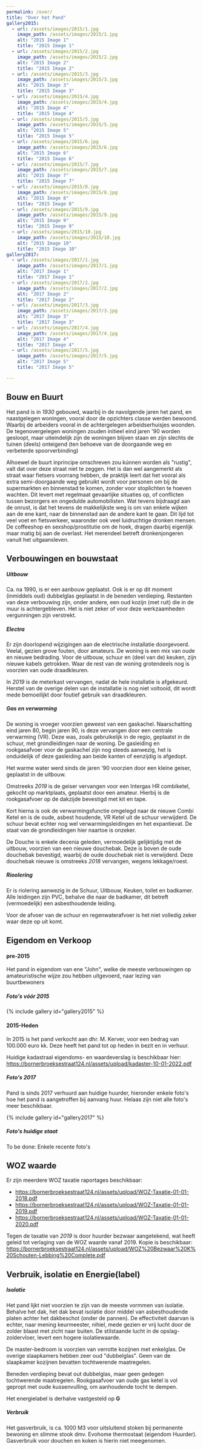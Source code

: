 ```yaml
---
permalink: /over/
title: "Over het Pand"
gallery2015:
  - url: /assets/images/2015/1.jpg
    image_path: /assets/images/2015/1.jpg
    alt: "2015 Image 1"
    title: "2015 Image 1"
  - url: /assets/images/2015/2.jpg
    image_path: /assets/images/2015/2.jpg
    alt: "2015 Image 2"
    title: "2015 Image 2"
  - url: /assets/images/2015/3.jpg
    image_path: /assets/images/2015/3.jpg
    alt: "2015 Image 3"
    title: "2015 Image 3"
  - url: /assets/images/2015/4.jpg
    image_path: /assets/images/2015/4.jpg
    alt: "2015 Image 4"
    title: "2015 Image 4"
  - url: /assets/images/2015/5.jpg
    image_path: /assets/images/2015/5.jpg
    alt: "2015 Image 5"
    title: "2015 Image 5"
  - url: /assets/images/2015/6.jpg
    image_path: /assets/images/2015/6.jpg
    alt: "2015 Image 6"
    title: "2015 Image 6"
  - url: /assets/images/2015/7.jpg
    image_path: /assets/images/2015/7.jpg
    alt: "2015 Image 7"
    title: "2015 Image 7"
  - url: /assets/images/2015/8.jpg
    image_path: /assets/images/2015/8.jpg
    alt: "2015 Image 8"
    title: "2015 Image 8"
  - url: /assets/images/2015/9.jpg
    image_path: /assets/images/2015/9.jpg
    alt: "2015 Image 9"
    title: "2015 Image 9"
  - url: /assets/images/2015/10.jpg
    image_path: /assets/images/2015/10.jpg
    alt: "2015 Image 10"
    title: "2015 Image 10"
gallery2017:
  - url: /assets/images/2017/1.jpg
    image_path: /assets/images/2017/1.jpg
    alt: "2017 Image 1"
    title: "2017 Image 1"
  - url: /assets/images/2017/2.jpg
    image_path: /assets/images/2017/2.jpg
    alt: "2017 Image 2"
    title: "2017 Image 2"
  - url: /assets/images/2017/3.jpg
    image_path: /assets/images/2017/3.jpg
    alt: "2017 Image 3"
    title: "2017 Image 3"
  - url: /assets/images/2017/4.jpg
    image_path: /assets/images/2017/4.jpg
    alt: "2017 Image 4"
    title: "2017 Image 4"
  - url: /assets/images/2017/5.jpg
    image_path: /assets/images/2017/5.jpg
    alt: "2017 Image 5"
    title: "2017 Image 5"

---
```

## Bouw en Buurt

Het pand is in *1930* gebouwd, waarbij in de navolgende jaren het pand, en naastgelegen woningen, vooral door de opzichters classe werden bewoond. Waarbij de arbeiders vooral in de achtergelegen arbeidserhuisjes woonden. De tegenovergelegen woningen zouden initieel eind jaren '90 worden gesloopt, maar uiteindelijk zijn de woningen blijven staan en zijn slechts de tuinen (deels) onteigend (ten behoeve van de doorgaande weg en verbeterde spoorverbinding)

Alhoewel de buurt inprincipe omschreven zou kúnnen worden als "rustig", valt dat over deze straat niet te zeggen. Het is dan wel aangemerkt als straat waar fietsers voorrang hebben, de praktijk leert dat het vooral als extra semi-doorgaande weg gebruikt wordt voor personen om bij de supermarkten en binnenstad te komen, zonder voor stoplichten te hoeven wachten. Dit levert met regelmaat gevaarlijke situaties op, of conflicten tussen bezorgers en ongedulde automobilisten.
Wat tevens bijdraagd aan de onrust, is dat het tevens de makkelijkste weg is om van enkele wijken aan de ene kant, naar de binnenstad aan de andere kant te gaan. Dit lijd tot veel voet en fietsverkeer, waaronder ook veel luidruchtige dronken mensen.
De coffeeshop en sexshop/prostitutie om de hoek, dragen daarbij eigenlijk maar matig bij aan de overlast. Het merendeel betreft dronkenjongeren vanuit het uitgaansleven.

## Verbouwingen en bouwstaat

##### Uitbouw

Ca. na 1990, is er een aanbouw geplaatst. Ook is er op dit moment (inmiddels oud) dubbelglas geplaatst in de beneden verdieping. Restanten van deze verbouwing zijn, onder andere, een oud kozijn (met ruit) die in de muur is achtergebleven. Het is niet zeker of voor deze werkzaamheden vergunningen zijn verstrekt.

##### Electra

Er zijn doorlopend wijzigingen aan de electrische installatie doorgevoerd. Veelal, gezien grove fouten, door amateurs.
De woning is een mix van oude en nieuwe bedrading. Voor de uitbouw, schuur en (deel van de) keuken, zijn nieuwe kabels getrokken. Waar de rest van de woning grotendeels nog is voorzien van oude draadkleuren.

In *2019* is de meterkast vervangen, nadat de hele installatie is afgekeurd. Herstel van de overige delen van de installatie is nog niet voltooid, dit wordt mede bemoeilijkt door foutief gebruik van draadkleuren.

##### Gas en verwarming

De woning is vroeger voorzien geweest van een gaskachel. Naarschatting eind jaren 80, begin jaren 90, is deze vervangen door een centrale verwarming (VR). Deze was, zoals gebruikelijk in de regio, geplaatst in de schuur, met grondleidingen naar de woning. De gasleiding en rookgasafvoer voor de gaskachel zijn nog steeds aanwezig, het is onduidelijk of deze gasleiding aan beide kanten of eenzijdig is afgedopt.

Het warme water werd sinds de jaren '90 voorzien door een kleine geiser, geplaatst in de uitbouw.

Omstreeks *2019* is de geiser vervangen voor een Intergas HR combiketel, gekocht op marktplaats, geplaatst door een amateur. Hierbij is de rookgasafvoer op de dakzijde bevestigd met kit en tape.

Kort hierna is ook de verwarmingsfunctie omgelegd naar de nieuwe Combi Ketel en is de oude, asbest houdende, VR Ketel uit de schuur verwijderd. De schuur bevat echter nog wel verwarmingsleidingen en het expantievat. De staat van de grondleidingen hier naartoe is onzeker.

De Douche is enkele decenia geleden, vermoedelijk gelijktijdig met de uitbouw, voorzien van een nieuwe douchebak. Deze is boven de oude douchebak bevestigd, waarbij de oude douchebak niet is verwijderd. Deze douchebak nieuwe is omstreeks *2018* vervangen, wegens lekkage/roest.

##### Rioolering

Er is riolering aanwezig in de Schuur, Uitbouw, Keuken, toilet en badkamer.
Alle leidingen zijn PVC, behalve die naar de badkamer, dit betreft (vermoedelijk) een asbesthoudende leiding.

Voor de afvoer van de schuur en regenwaterafvoer is het niet volledig zeker waar deze op uit komt.

## Eigendom en Verkoop

#### pre-2015

Het pand in eigendom van ene "John", welke de meeste verbouwingen op amateuristische wijze zou hebben uitgevoerd, naar lezing van buurtbewoners

##### Foto's vóór 2015

{% include gallery id="gallery2015" %}

#### 2015-Heden

In 2015 is het pand verkocht aan dhr. M. Kerver, voor een bedrag van 100.000 euro kk.
Deze heeft het pand tot op heden in bezit en in verhuur.

Huidige kadastraal eigendoms- en waardeverslag is beschikbaar hier:
https://bornerbroeksestraat124.nl/assets/upload/kadaster-10-01-2022.pdf


##### Foto's 2017

Pand is sinds 2017 verhuurd aan huidige huurder, hieronder enkele foto's hoe het pand is aangetroffen bij aanvang huur.
Helaas zijn niet alle foto's meer beschikbaar.

{% include gallery id="gallery2017" %}


##### Foto's huidige staat

To be done: Enkele recente foto's



## WOZ waarde

Er zijn meerdere WOZ taxatie raportages beschikbaar:
- https://bornerbroeksestraat124.nl/assets/upload/WOZ-Taxatie-01-01-2018.pdf
- https://bornerbroeksestraat124.nl/assets/upload/WOZ-Taxatie-01-01-2019.pdf
- https://bornerbroeksestraat124.nl/assets/upload/WOZ-Taxatie-01-01-2020.pdf


Tegen de taxatie van *2019* is door huurder bezwaar aangetekend, wat heeft geleid tot verlaging van de WOZ waarde vanaf 2019.
Kopie is beschikbaar: https://bornerbroeksestraat124.nl/assets/upload/WOZ%20Bezwaar%20K%20Schouten-Lebbing%20Complete.pdf 


## Verbruik, isolatie en Energie(label)

##### Isolatie

Het pand lijkt niet voorzien te zijn van de meeste vormmen van isolatie. Behalve het dak, het dak bevat isolatie door middel van asbesthoudende platen achter het dakbeschot (onder de pannen). De effectiviteit daarvan is echter, naar mening keurmeester, nihiel, mede gezien er vrij lucht door de zolder blaast met zicht naar buiten. De stilstaande lucht in de opslag-zoldervloer, levert een hogere isolatiewaarde.

De master-bedroom is voorzien van verrotte kozijnen met enkelglas. De overige slaapkamers hebben zeer oud "dubbelglas". Geen van de slaapkamer kozijnen bevatten tochtwerende maatregelen.

Beneden verdieping bevat out dubbelglas, maar geen gedegen tochtwerende maatregelen. Rookgasafvoer van oude gas ketel is vol gepropt met oude kussenvulling, om aanhoudende tocht te dempen.

Het energielabel is derhalve vastgesteld op **G**

##### Verbruik

Het gasverbruik, is ca. 1000 M3 voor uitsluitend stoken bij permanente bewoning en slimme stook dmv. Evohome thermostaat (eigendom Huurder).
Gasverbruik voor douchen en koken is hierin niet meegenomen.


